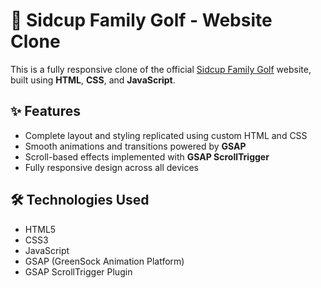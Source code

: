 <h1>🎯 Sidcup Family Golf - Website Clone</h1>

<p>
  This is a fully responsive clone of the official <a href="https://sidcupfamilygolf.com/" target="_blank">Sidcup Family Golf</a> website, built using <strong>HTML</strong>, <strong>CSS</strong>, and <strong>JavaScript</strong>.
</p>

<h2>✨ Features</h2>
<ul>
  <li>Complete layout and styling replicated using custom HTML and CSS</li>
  <li>Smooth animations and transitions powered by <strong>GSAP</strong></li>
  <li>Scroll-based effects implemented with <strong>GSAP ScrollTrigger</strong></li>
  <li>Fully responsive design across all devices</li>
</ul>

<h2>🛠️ Technologies Used</h2>
<ul>
  <li>HTML5</li>
  <li>CSS3</li>
  <li>JavaScript</li>
  <li>GSAP (GreenSock Animation Platform)</li>
  <li>GSAP ScrollTrigger Plugin</li>
</ul>
